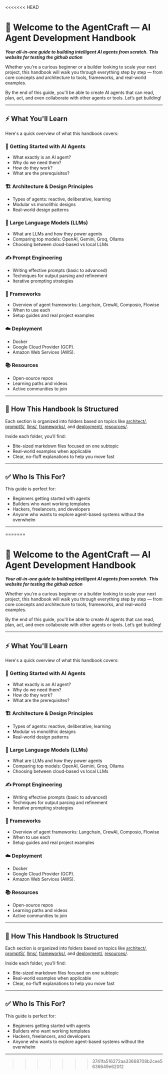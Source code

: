 <<<<<<< HEAD
# 👋 **Welcome to the AgentCraft — AI Agent Development Handbook** 
***Your all-in-one guide to building intelligent AI agents from scratch.***
***This website for testing the github action***

Whether you're a curious beginner or a builder looking to scale your next project, this handbook will walk you through everything step by step — from core concepts and architecture to tools, frameworks, and real-world examples.

By the end of this guide, you'll be able to create AI agents that can read, plan, act, and even collaborate with other agents or tools. Let’s get building!

---

## ⚡ What You'll Learn

Here's a quick overview of what this handbook covers:

### 🚀 Getting Started with AI Agents
- What exactly is an AI agent?
- Why do we need them?
- How do they work?
- What are the prerequisites?

### 🏗️ Architecture & Design Principles
- Types of agents: reactive, deliberative, learning
- Modular vs monolithic designs
- Real-world design patterns

### 🧠 Large Language Models (LLMs)
- What are LLMs and how they power agents
- Comparing top models: OpenAI, Gemini, Groq, Ollama
- Choosing between cloud-based vs local LLMs

### ✍️ Prompt Engineering
- Writing effective prompts (basic to advanced)
- Techniques for output parsing and refinement
- Iterative prompting strategies

### 🧱 Frameworks
- Overview of agent frameworks: Langchain, CrewAI, Composio, Flowise
- When to use each
- Setup guides and real project examples

### ☁️ Deployment
- Docker
- Google Cloud Provider (GCP).
- Amazon Web Services (AWS).

### 📚 Resources
- Open-source repos
- Learning paths and videos
- Active communities to join

---

## 🧩 How This Handbook Is Structured

Each section is organized into folders based on topics like [architect/](./content/02_architect/01_overview.md), [promptS/](./content/04_prompts/1_overview.md), [llms/](./content/03_llms/0_overview.md), [frameworks/](./content/05_framework/overview.md), and [deployment/](./content/06_deployment/docker/),  [resources/](./content/07_resources/).

Inside each folder, you’ll find:
- Bite-sized markdown files focused on one subtopic
- Real-world examples when applicable
- Clear, no-fluff explanations to help you move fast

---

## ✅ Who Is This For?

This guide is perfect for:
- Beginners getting started with agents
- Builders who want working templates
- Hackers, freelancers, and developers
- Anyone who wants to explore agent-based systems without the overwhelm

---
=======
# 👋 **Welcome to the AgentCraft — AI Agent Development Handbook** 
***Your all-in-one guide to building intelligent AI agents from scratch.***
***This website for testing the github action***

Whether you're a curious beginner or a builder looking to scale your next project, this handbook will walk you through everything step by step — from core concepts and architecture to tools, frameworks, and real-world examples.

By the end of this guide, you'll be able to create AI agents that can read, plan, act, and even collaborate with other agents or tools. Let’s get building!

---

## ⚡ What You'll Learn

Here's a quick overview of what this handbook covers:

### 🚀 Getting Started with AI Agents
- What exactly is an AI agent?
- Why do we need them?
- How do they work?
- What are the prerequisites?

### 🏗️ Architecture & Design Principles
- Types of agents: reactive, deliberative, learning
- Modular vs monolithic designs
- Real-world design patterns

### 🧠 Large Language Models (LLMs)
- What are LLMs and how they power agents
- Comparing top models: OpenAI, Gemini, Groq, Ollama
- Choosing between cloud-based vs local LLMs

### ✍️ Prompt Engineering
- Writing effective prompts (basic to advanced)
- Techniques for output parsing and refinement
- Iterative prompting strategies

### 🧱 Frameworks
- Overview of agent frameworks: Langchain, CrewAI, Composio, Flowise
- When to use each
- Setup guides and real project examples

### ☁️ Deployment
- Docker
- Google Cloud Provider (GCP).
- Amazon Web Services (AWS).

### 📚 Resources
- Open-source repos
- Learning paths and videos
- Active communities to join

---

## 🧩 How This Handbook Is Structured

Each section is organized into folders based on topics like [architect/](./content/02_architect/01_overview.md), [promptS/](./content/04_prompts/1_overview.md), [llms/](./content/03_llms/0_overview.md), [frameworks/](./content/05_framework/overview.md), and [deployment/](./content/06_deployment/docker/),  [resources/](./content/07_resources/).

Inside each folder, you’ll find:
- Bite-sized markdown files focused on one subtopic
- Real-world examples when applicable
- Clear, no-fluff explanations to help you move fast

---

## ✅ Who Is This For?

This guide is perfect for:
- Beginners getting started with agents
- Builders who want working templates
- Hackers, freelancers, and developers
- Anyone who wants to explore agent-based systems without the overwhelm

---

>>>>>>> 3741fa516272aa33668708b2cee5636649e620f2
